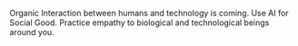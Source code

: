 Organic Interaction between humans and technology is coming.
Use AI for Social Good.
Practice empathy to biological and technological beings around you.